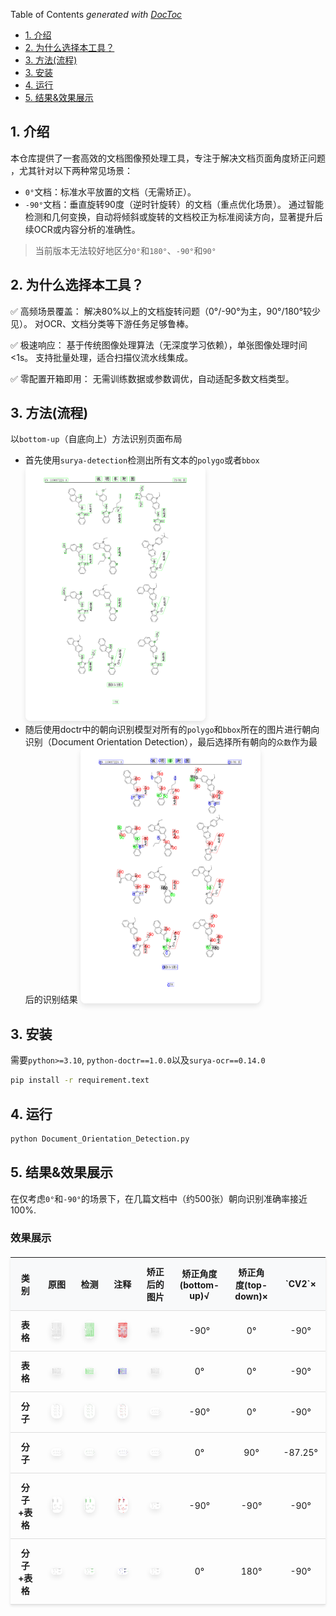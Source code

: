 <!-- START doctoc generated TOC please keep comment here to allow auto update -->
<!-- DON'T EDIT THIS SECTION, INSTEAD RE-RUN doctoc TO UPDATE -->
Table of Contents  *generated with [DocToc](https://github.com/thlorenz/doctoc)*

- [1. 介绍](#1-%E4%BB%8B%E7%BB%8D)
- [2. 为什么选择本工具？​​](#2-%E4%B8%BA%E4%BB%80%E4%B9%88%E9%80%89%E6%8B%A9%E6%9C%AC%E5%B7%A5%E5%85%B7%E2%80%8B%E2%80%8B)
- [3. 方法(流程)](#3-%E6%96%B9%E6%B3%95%E6%B5%81%E7%A8%8B)
- [3. 安装](#3-%E5%AE%89%E8%A3%85)
- [4. 运行](#4-%E8%BF%90%E8%A1%8C)
- [5. 结果&效果展示](#5-%E7%BB%93%E6%9E%9C%E6%95%88%E6%9E%9C%E5%B1%95%E7%A4%BA)

<!-- END doctoc generated TOC please keep comment here to allow auto update -->


## 1. 介绍
本仓库提供了一套高效的文档图像预处理工具，专注于解决 ​​文档页面角度矫正问题​​，尤其针对以下两种常见场景：
​
* `0°`文档​​：标准水平放置的文档（无需矫正）。
* ​`-90°`文档​​：垂直旋转90度（逆时针旋转）的文档（重点优化场景）。
通过智能检测和几何变换，自动将倾斜或旋转的文档校正为标准阅读方向，显著提升后续OCR或内容分析的准确性。

> 当前版本​​无法较好地区分`0°`和`180°`​​、​`​-90°`和`90°​​`

## 2. 为什么选择本工具？​​
✅ ​​高频场景覆盖​​：
解决80%以上的文档旋转问题（0°/-90°为主，90°/180°较少见）。
对OCR、文档分类等下游任务足够鲁棒。


✅ ​​极速响应​​：
基于传统图像处理算法（无深度学习依赖），单张图像处理时间<1s。
支持批量处理，适合扫描仪流水线集成。


✅ ​​零配置开箱即用​​：
无需训练数据或参数调优，自动适配多数文档类型。

## 3. 方法(流程)
以`bottom-up`（自底向上）方法识别页面布局
* 首先使用`surya-detection`检测出所有文本的`polygo`或者`bbox`
<img src="./assets/test_image3_detection.png" style="
        max-width: 60%;
        height: auto;
        border-radius: 8px;
        box-shadow: 0 4px 8px rgba(0, 0, 0, 0.1);
        transition: transform 0.3s ease;
    ">
* 随后使用doctr中的朝向识别模型对所有的`polygo`和`bbox`所在的图片进行朝向识别（Document Orientation Detection），最后选择所有朝向的`众数`作为最后的识别结果
<img src="./assets/test_image3_anno.png" style="
        max-width: 60%;
        height: auto;
        border-radius: 8px;
        box-shadow: 0 4px 8px rgba(0, 0, 0, 0.1);
        transition: transform 0.3s ease;
    ">

## 3. 安装
需要`python>=3.10`, `python-doctr==1.0.0`以及`surya-ocr==0.14.0`
```cmd
pip install -r requirement.text
```

## 4. 运行
```cmd
python Document_Orientation_Detection.py
```

## 5. 结果&效果展示
在仅考虑​​`0°`和​​`-90°`的场景下，在几篇文档中（约500张）朝向识别准确率接近100%.

### 效果展示
<table style="
    width: 100%;
    border-collapse: collapse;
    margin: 20px 0;
    box-shadow: 0 2px 4px rgba(0, 0, 0, 0.1);
    text-align: center;
">
    <thead>
        <tr style="background-color: #f8f9fa;">
            <th style="
                padding: 12px;
                border-bottom: 1px solid #ddd;
            ">类别</th>
            <th style="
                padding: 12px;
                border-bottom: 1px solid #ddd;
            ">原图</th>
            <th style="
                padding: 12px;
                border-bottom: 1px solid #ddd;
            ">检测</th>
            <th style="
                padding: 12px;
                border-bottom: 1px solid #ddd;
            ">注释</th>
            <th style="
                padding: 12px;
                border-bottom: 1px solid #ddd;
            ">矫正后的图片</th>
            <th style="
                padding: 12px;
                border-bottom: 1px solid #ddd;
            ">矫正角度(bottom-up)√</th>
            <th style="
                padding: 12px;
                border-bottom: 1px solid #ddd;
            ">矫正角度(top-down)×</th>
            <th style="
                padding: 12px;
                border-bottom: 1px solid #ddd;
            ">`CV2`×</th>
        </tr>
    </thead>
    <tbody>
        <tr>
            <td style="
                padding: 12px;
                border-bottom: 1px solid #ddd;
                font-weight: bold;
            ">表格</td>
            <td style="
                padding: 12px;
                border-bottom: 1px solid #ddd;
            ">
                <img src="./assets/test_image2.png" style="
                    max-width: 60%;
                    height: auto;
                    border-radius: 8px;
                    box-shadow: 0 4px 8px rgba(0, 0, 0, 0.1);
                    transition: transform 0.3s ease;
                ">
            </td>
            <td style="
                padding: 12px;
                border-bottom: 1px solid #ddd;
            ">
                <img src="./assets/test_image2_detection.png" style="
                    max-width: 60%;
                    height: auto;
                    border-radius: 8px;
                    box-shadow: 0 4px 8px rgba(0, 0, 0, 0.1);
                    transition: transform 0.3s ease;
                ">
            </td>
            <td style="
                padding: 12px;
                border-bottom: 1px solid #ddd;
            ">
                <img src="./assets/test_image2_anno.png" style="
                    max-width: 60%;
                    height: auto;
                    border-radius: 8px;
                    box-shadow: 0 4px 8px rgba(0, 0, 0, 0.1);
                    transition: transform 0.3s ease;
                ">
            </td>
            <td style="
                padding: 12px;
                border-bottom: 1px solid #ddd;
                font-weight: bold;
            ">
                <img src="./assets/test_image2_rotation.png" style="
                    max-width: 60%;
                    height: auto;
                    border-radius: 8px;
                    box-shadow: 0 4px 8px rgba(0, 0, 0, 0.1);
                    transition: transform 0.3s ease;
                ">
            </td>
            <td style="
                padding: 12px;
                border-bottom: 1px solid #ddd;">-90°</td>
            <td style="
                padding: 12px;
                border-bottom: 1px solid #ddd;">0°</td>
            <td style="
                padding: 12px;
                border-bottom: 1px solid #ddd;">-90°</td>
        </tr>
        <td style="
                padding: 12px;
                border-bottom: 1px solid #ddd;
                font-weight: bold;
            ">表格</td>
            <td style="
                padding: 12px;
                border-bottom: 1px solid #ddd;
            ">
                <img src="./assets/test_image2_rotation.png" style="
                    max-width: 60%;
                    height: auto;
                    border-radius: 8px;
                    box-shadow: 0 4px 8px rgba(0, 0, 0, 0.1);
                    transition: transform 0.3s ease;
                ">
            </td>
            <td style="
                padding: 12px;
                border-bottom: 1px solid #ddd;
            ">
                <img src="./assets/test_image2_rotation_detection.png" style="
                    max-width: 60%;
                    height: auto;
                    border-radius: 8px;
                    box-shadow: 0 4px 8px rgba(0, 0, 0, 0.1);
                    transition: transform 0.3s ease;
                ">
            </td>
            <td style="
                padding: 12px;
                border-bottom: 1px solid #ddd;
            ">
                <img src="./assets/test_image2_rotation_anno.png" style="
                    max-width: 60%;
                    height: auto;
                    border-radius: 8px;
                    box-shadow: 0 4px 8px rgba(0, 0, 0, 0.1);
                    transition: transform 0.3s ease;
                ">
            </td>
            <td style="
                padding: 12px;
                border-bottom: 1px solid #ddd;
                font-weight: bold;
            ">
                <img src="./assets/test_image2_rotation.png" style="
                    max-width: 60%;
                    height: auto;
                    border-radius: 8px;
                    box-shadow: 0 4px 8px rgba(0, 0, 0, 0.1);
                    transition: transform 0.3s ease;
                ">
            </td>
            <td style="
                padding: 12px;
                border-bottom: 1px solid #ddd;">0°</td>
            <td style="
                padding: 12px;
                border-bottom: 1px solid #ddd;">0°</td>
            <td style="
                padding: 12px;
                border-bottom: 1px solid #ddd;">-90°</td>
        </tr>
        <tr>
            <td style="
                padding: 12px;
                border-bottom: 1px solid #ddd;
                font-weight: bold;
            ">分子</td>
            <td style="
                padding: 12px;
                border-bottom: 1px solid #ddd;
            ">
                <img src="./assets/test_image3.png" style="
                    max-width: 60%;
                    height: auto;
                    border-radius: 8px;
                    box-shadow: 0 4px 8px rgba(0, 0, 0, 0.1);
                    transition: transform 0.3s ease;
                ">
            </td>
            <td style="
                padding: 12px;
                border-bottom: 1px solid #ddd;
            ">
                <img src="./assets/test_image3_detection.png" style="
                    max-width: 60%;
                    height: auto;
                    border-radius: 8px;
                    box-shadow: 0 4px 8px rgba(0, 0, 0, 0.1);
                    transition: transform 0.3s ease;
                ">
            </td>
            <td style="
                padding: 12px;
                border-bottom: 1px solid #ddd;
            ">
                <img src="./assets/test_image3_anno.png" style="
                    max-width: 60%;
                    height: auto;
                    border-radius: 8px;
                    box-shadow: 0 4px 8px rgba(0, 0, 0, 0.1);
                    transition: transform 0.3s ease;
                ">
            </td>
            <td style="
                padding: 12px;
                border-bottom: 1px solid #ddd;
            ">
                <img src="./assets/test_image3_rotation.png" style="
                    max-width: 60%;
                    height: auto;
                    border-radius: 8px;
                    box-shadow: 0 4px 8px rgba(0, 0, 0, 0.1);
                    transition: transform 0.3s ease;
                ">
            </td>
            <td style="
                padding: 12px;
                border-bottom: 1px solid #ddd;">-90°</td>
            <td style="
                padding: 12px;
                border-bottom: 1px solid #ddd;">0°</td>
            <td style="
                padding: 12px;
                border-bottom: 1px solid #ddd;">-90°</td>
        </tr>
        <tr>
            <td style="
                padding: 12px;
                border-bottom: 1px solid #ddd;
                font-weight: bold;
            ">分子</td>
            <td style="
                padding: 12px;
                border-bottom: 1px solid #ddd;
            ">
                <img src="./assets/test_image3_rotation.png" style="
                    max-width: 60%;
                    height: auto;
                    border-radius: 8px;
                    box-shadow: 0 4px 8px rgba(0, 0, 0, 0.1);
                    transition: transform 0.3s ease;
                ">
            </td>
            <td style="
                padding: 12px;
                border-bottom: 1px solid #ddd;
            ">
                <img src="./assets/test_image3_rotation_detection.png" style="
                    max-width: 60%;
                    height: auto;
                    border-radius: 8px;
                    box-shadow: 0 4px 8px rgba(0, 0, 0, 0.1);
                    transition: transform 0.3s ease;
                ">
            </td>
            <td style="
                padding: 12px;
                border-bottom: 1px solid #ddd;
            ">
                <img src="./assets/test_image3_rotation_anno.png" style="
                    max-width: 60%;
                    height: auto;
                    border-radius: 8px;
                    box-shadow: 0 4px 8px rgba(0, 0, 0, 0.1);
                    transition: transform 0.3s ease;
                ">
            </td>
            <td style="
                padding: 12px;
                border-bottom: 1px solid #ddd;
            ">
                <img src="./assets/test_image3_rotation.png" style="
                    max-width: 60%;
                    height: auto;
                    border-radius: 8px;
                    box-shadow: 0 4px 8px rgba(0, 0, 0, 0.1);
                    transition: transform 0.3s ease;
                ">
            </td>
            <td style="
                padding: 12px;
                border-bottom: 1px solid #ddd;">0°</td>
            <td style="
                padding: 12px;
                border-bottom: 1px solid #ddd;">90°</td>
            <td style="
                padding: 12px;
                border-bottom: 1px solid #ddd;">-87.25°</td>
        </tr>
        <tr>
            <td style="
                padding: 12px;
                border-bottom: 1px solid #ddd;
                font-weight: bold;
            ">分子+表格</td>
            <td style="
                padding: 12px;
                border-bottom: 1px solid #ddd;
            ">
                <img src="./assets/test_image.png" style="
                    max-width: 60%;
                    height: auto;
                    border-radius: 8px;
                    box-shadow: 0 4px 8px rgba(0, 0, 0, 0.1);
                    transition: transform 0.3s ease;
                ">
            </td>
            <td style="
                padding: 12px;
                border-bottom: 1px solid #ddd;
            ">
                <img src="./assets/test_image_detection.png" style="
                    max-width: 60%;
                    height: auto;
                    border-radius: 8px;
                    box-shadow: 0 4px 8px rgba(0, 0, 0, 0.1);
                    transition: transform 0.3s ease;
                ">
            </td>
            <td style="
                padding: 12px;
                border-bottom: 1px solid #ddd;
            ">
                <img src="./assets/test_image_anno.png" style="
                    max-width: 60%;
                    height: auto;
                    border-radius: 8px;
                    box-shadow: 0 4px 8px rgba(0, 0, 0, 0.1);
                    transition: transform 0.3s ease;
                ">
            </td>
            <td style="
                padding: 12px;
                border-bottom: 1px solid #ddd;
            ">
                <img src="./assets/test_image_rotation.png" style="
                    max-width: 60%;
                    height: auto;
                    border-radius: 8px;
                    box-shadow: 0 4px 8px rgba(0, 0, 0, 0.1);
                    transition: transform 0.3s ease;
                ">
            </td>
            <td style="
                padding: 12px;
                border-bottom: 1px solid #ddd;">-90°</td>
            <td style="
                padding: 12px;
                border-bottom: 1px solid #ddd;">-90°</td>
            <td style="
                padding: 12px;
                border-bottom: 1px solid #ddd;">-90°</td>
        </tr>
        <td style="
                padding: 12px;
                border-bottom: 1px solid #ddd;
                font-weight: bold;
            ">分子+表格</td>
            <td style="
                padding: 12px;
                border-bottom: 1px solid #ddd;
            ">
                <img src="./assets/test_image_rotation.png" style="
                    max-width: 60%;
                    height: auto;
                    border-radius: 8px;
                    box-shadow: 0 4px 8px rgba(0, 0, 0, 0.1);
                    transition: transform 0.3s ease;
                ">
            </td>
            <td style="
                padding: 12px;
                border-bottom: 1px solid #ddd;
            ">
                <img src="./assets/test_image_rotation_detection.png" style="
                    max-width: 60%;
                    height: auto;
                    border-radius: 8px;
                    box-shadow: 0 4px 8px rgba(0, 0, 0, 0.1);
                    transition: transform 0.3s ease;
                ">
            </td>
            <td style="
                padding: 12px;
                border-bottom: 1px solid #ddd;
            ">
                <img src="./assets/test_image_rotation_anno.png" style="
                    max-width: 60%;
                    height: auto;
                    border-radius: 8px;
                    box-shadow: 0 4px 8px rgba(0, 0, 0, 0.1);
                    transition: transform 0.3s ease;
                ">
            </td>
            <td style="
                padding: 12px;
                border-bottom: 1px solid #ddd;
            ">
                <img src="./assets/test_image_rotation.png" style="
                    max-width: 60%;
                    height: auto;
                    border-radius: 8px;
                    box-shadow: 0 4px 8px rgba(0, 0, 0, 0.1);
                    transition: transform 0.3s ease;
                ">
            </td>
            <td style="
                padding: 12px;
                border-bottom: 1px solid #ddd;">0°</td>
            <td style="
                padding: 12px;
                border-bottom: 1px solid #ddd;">180°</td>
            <td style="
                padding: 12px;
                border-bottom: 1px solid #ddd;">-90°</td>
        </tr>
    </tbody>
</table>
